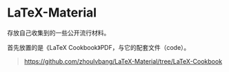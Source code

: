 # LaTeX-Material
存放自己收集到的一些公开流行材料。

首先放置的是《LaTeX Cookbook》PDF，与它的配套文件（code）。
>https://github.com/zhoulvbang/LaTeX-Material/tree/LaTeX-Cookbook
